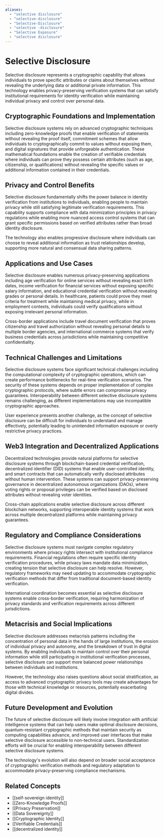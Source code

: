 ```yaml
---
aliases:
  - "selective disclosure"
  - "selective-disclosure"
  - "Selective-Disclosure"
  - "selective -disclosure"
  - "Selective Exposure"
  - "selective disclosure"
---
```


# Selective Disclosure

Selective disclosure represents a cryptographic capability that allows individuals to prove specific attributes or claims about themselves without revealing the underlying data or additional private information. This technology enables privacy-preserving verification systems that can satisfy institutional requirements for identity verification while maintaining individual privacy and control over personal data.

## Cryptographic Foundations and Implementation

Selective disclosure systems rely on advanced cryptographic techniques including zero-knowledge proofs that enable verification of statements without revealing the proof itself, commitment schemes that allow individuals to cryptographically commit to values without exposing them, and digital signatures that provide unforgeable authentication. These mathematical foundations enable the creation of verifiable credentials where individuals can prove they possess certain attributes (such as age, citizenship, or qualifications) without revealing the specific values or additional information contained in their credentials.

## Privacy and Control Benefits

Selective disclosure fundamentally shifts the power balance in identity verification from institutions to individuals, enabling people to maintain privacy while still satisfying legitimate verification requirements. This capability supports compliance with data minimization principles in privacy regulations while enabling more nuanced access control systems that can grant specific permissions based on verified attributes rather than broad identity disclosure.

The technology also enables progressive disclosure where individuals can choose to reveal additional information as trust relationships develop, supporting more natural and consensual data sharing patterns.

## Applications and Use Cases

Selective disclosure enables numerous privacy-preserving applications including age verification for online services without revealing exact birth dates, income verification for financial services without exposing specific salary information, and educational credential verification without revealing grades or personal details. In healthcare, patients could prove they meet criteria for treatment while maintaining medical privacy, while in employment contexts, individuals could verify qualifications without exposing irrelevant personal information.

Cross-border applications include travel document verification that proves citizenship and travel authorization without revealing personal details to multiple border agencies, and international commerce systems that verify business credentials across jurisdictions while maintaining competitive confidentiality.

## Technical Challenges and Limitations

Selective disclosure systems face significant technical challenges including the computational complexity of cryptographic operations, which can create performance bottlenecks for real-time verification scenarios. The security of these systems depends on proper implementation of complex cryptographic protocols, where subtle errors can compromise privacy guarantees. Interoperability between different selective disclosure systems remains challenging, as different implementations may use incompatible cryptographic approaches.

User experience presents another challenge, as the concept of selective disclosure can be difficult for individuals to understand and manage effectively, potentially leading to unintended information exposure or overly restrictive privacy practices.

## Web3 Integration and Decentralized Applications

Decentralized technologies provide natural platforms for selective disclosure systems through blockchain-based credential verification, decentralized identifier (DID) systems that enable user-controlled identity, and smart contracts that can automatically verify disclosed attributes without human intervention. These systems can support privacy-preserving governance in decentralized autonomous organizations (DAOs), where voting rights or proposal privileges can be verified based on disclosed attributes without revealing voter identities.

Cross-chain applications enable selective disclosure across different blockchain networks, supporting interoperable identity systems that work across multiple decentralized platforms while maintaining privacy guarantees.

## Regulatory and Compliance Considerations

Selective disclosure systems must navigate complex regulatory environments where privacy rights intersect with institutional compliance requirements. Financial regulations often require specific identity verification procedures, while privacy laws mandate data minimization, creating tension that selective disclosure can help resolve. However, regulatory frameworks may need updating to accommodate cryptographic verification methods that differ from traditional document-based identity verification.

International coordination becomes essential as selective disclosure systems enable cross-border verification, requiring harmonization of privacy standards and verification requirements across different jurisdictions.

## Metacrisis and Social Implications

Selective disclosure addresses metacrisis patterns including the concentration of personal data in the hands of large institutions, the erosion of individual privacy and autonomy, and the breakdown of trust in digital systems. By enabling individuals to maintain control over their personal information while still participating in institutional verification processes, selective disclosure can support more balanced power relationships between individuals and institutions.

However, the technology also raises questions about social stratification, as access to advanced cryptographic privacy tools may create advantages for those with technical knowledge or resources, potentially exacerbating digital divides.

## Future Development and Evolution

The future of selective disclosure will likely involve integration with artificial intelligence systems that can help users make optimal disclosure decisions, quantum-resistant cryptographic methods that maintain security as computing capabilities advance, and improved user interfaces that make selective disclosure accessible to non-technical users. Standardization efforts will be crucial for enabling interoperability between different selective disclosure systems.

The technology's evolution will also depend on broader social acceptance of cryptographic verification methods and regulatory adaptation to accommodate privacy-preserving compliance mechanisms.

## Related Concepts

- [[self-sovereign identity]]
- [[Zero-Knowledge Proofs]]
- [[Privacy Preservation]]
- [[Data Sovereignty]]
- [[Cryptographic Identity]]
- [[Verifiable Credentials]]
- [[decentralized identity]]